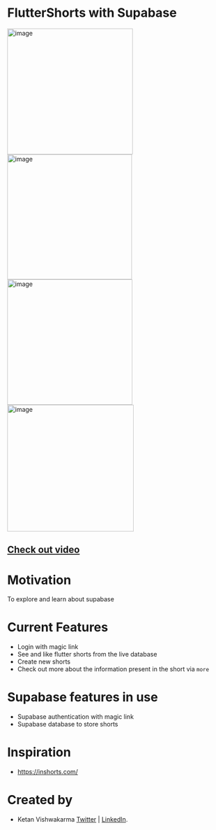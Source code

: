 # FlutterShorts with Supabase

<div>
<img width="288" alt="image" src="https://github.com/ketanvishwakarma/flutter_shorts/assets/42869168/9f4f1e23-6c91-4a66-8724-65afa4e025a5">
<img width="286" alt="image" src="https://github.com/ketanvishwakarma/flutter_shorts/assets/42869168/021d50b2-ab65-4d08-9ac9-f6552d2d50d0">
<img width="287" alt="image" src="https://github.com/ketanvishwakarma/flutter_shorts/assets/42869168/aaa936bc-9fba-4809-89db-286076e7873c">
<img width="290" alt="image" src="https://github.com/ketanvishwakarma/flutter_shorts/assets/42869168/a553b474-c928-4c08-974b-3f518f06a173">
</div>

## [Check out video](https://drive.google.com/file/d/1FjHCCyjCEOzJ3xSKf2xnlbwBK8uJxiIC/view?usp=share_link)

# Motivation 
 To explore and learn about supabase

# Current Features
- Login with magic link
- See and like flutter shorts from the live database
- Create new shorts
- Check out more about the information present in the short via `more` 

# Supabase features in use
- Supabase authentication with magic link
- Supabase database to store shorts

# Inspiration
- https://inshorts.com/

# Created by
- Ketan Vishwakarma [Twitter](https://twitter.com/kdevigner) | [LinkedIn](https://www.linkedin.com/in/kdevigner).
